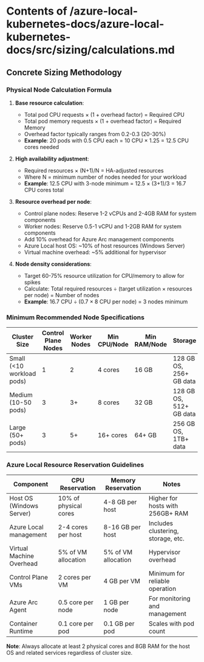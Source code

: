 # Contents of /azure-local-kubernetes-docs/azure-local-kubernetes-docs/src/sizing/calculations.md

## Concrete Sizing Methodology

### Physical Node Calculation Formula

1. **Base resource calculation**:
   - Total pod CPU requests × (1 + overhead factor) = Required CPU
   - Total pod memory requests × (1 + overhead factor) = Required Memory
   - Overhead factor typically ranges from 0.2-0.3 (20-30%)
   - **Example**: 20 pods with 0.5 CPU each = 10 CPU × 1.25 = 12.5 CPU cores needed

2. **High availability adjustment**:
   - Required resources × (N+1)/N = HA-adjusted resources
   - Where N = minimum number of nodes needed for your workload
   - **Example**: 12.5 CPU with 3-node minimum = 12.5 × (3+1)/3 = 16.7 CPU cores total

3. **Resource overhead per node**:
   - Control plane nodes: Reserve 1-2 vCPUs and 2-4GB RAM for system components
   - Worker nodes: Reserve 0.5-1 vCPU and 1-2GB RAM for system components 
   - Add 10% overhead for Azure Arc management components
   - Azure Local host OS: ~10% of host resources (Windows Server)
   - Virtual machine overhead: ~5% additional for hypervisor

4. **Node density considerations**:
   - Target 60-75% resource utilization for CPU/memory to allow for spikes
   - Calculate: Total required resources ÷ (target utilization × resources per node) = Number of nodes
   - **Example**: 16.7 CPU ÷ (0.7 × 8 CPU per node) = 3 nodes minimum

### Minimum Recommended Node Specifications

| Cluster Size | Control Plane Nodes | Worker Nodes | Min CPU/Node | Min RAM/Node | Storage |
|--------------|---------------------|--------------|--------------|---------------|---------|
| Small (<10 workload pods) | 1 | 2 | 4 cores | 16 GB | 128 GB OS, 256+ GB data |
| Medium (10-50 pods) | 3 | 3+ | 8 cores | 32 GB | 128 GB OS, 512+ GB data |
| Large (50+ pods) | 3 | 5+ | 16+ cores | 64+ GB | 256 GB OS, 1TB+ data |

### Azure Local Resource Reservation Guidelines

| Component | CPU Reservation | Memory Reservation | Notes |
|-----------|----------------|-------------------|-------|
| Host OS (Windows Server) | 10% of physical cores | 4-8 GB per host | Higher for hosts with 256GB+ RAM |
| Azure Local management | 2-4 cores per host | 8-16 GB per host | Includes clustering, storage, etc. |
| Virtual Machine Overhead | 5% of VM allocation | 5% of VM allocation | Hypervisor overhead |
| Control Plane VMs | 2 cores per VM | 4 GB per VM | Minimum for reliable operation |
| Azure Arc Agent | 0.5 core per node | 1 GB per node | For monitoring and management |
| Container Runtime | 0.1 core per pod | 0.1 GB per pod | Scales with pod count |

**Note**: Always allocate at least 2 physical cores and 8GB RAM for the host OS and related services regardless of cluster size.
